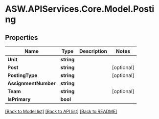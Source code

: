 # ASW.APIServices.Core.Model.Posting
## Properties

Name | Type | Description | Notes
------------ | ------------- | ------------- | -------------
**Unit** | **string** |  | 
**Post** | **string** |  | [optional] 
**PostingType** | **string** |  | [optional] 
**AssignmentNumber** | **string** |  | 
**Team** | **string** |  | [optional] 
**IsPrimary** | **bool** |  | 

[[Back to Model list]](../README.md#documentation-for-models) [[Back to API list]](../README.md#documentation-for-api-endpoints) [[Back to README]](../README.md)

